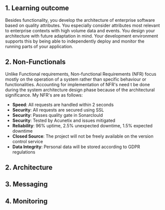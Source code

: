 ## 1. Learning outcome
Besides functionality, you develop the architecture of enterprise software based on quality attributes. You especially consider attributes most relevant to enterprise contexts with high volume data and events. You design your architecture with future adaptation in mind. Your development environment supports this by being able to independently deploy and monitor the running parts of your application.

## 2. Non-Functionals
Unlike Functional requirements, Non-functional Requirements (NFR) focus mostly on the operation of a system rather than specific behaviour or functionalities. Accounting for implementation of NFR's need t be done during the system architecture design phase because of the architectural significance. My NFR's are as follows:

- **Speed**: All requests are handled within 2 seconds
- **Security**: All requests are secured using SSL
- **Security**: Passes quality gate in Sonarclould
- **Security**: Tested by Acunetix and issues mitigated
- **Reliability**: 96% uptime, 2.5% unexpected downtime, 1.5% expected downtime
- **Closed Source**: The project will not be freely available on the version control service
- **Data Integrity**: Personal data will be stored according to GDPR regulations

## 2. Architecture

## 3. Messaging

## 4. Monitoring
